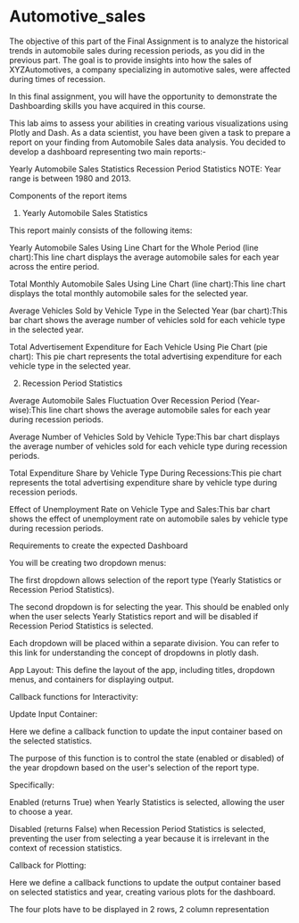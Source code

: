 # Automotive_sales


The objective of this part of the Final Assignment is to analyze the historical trends in automobile sales during recession periods, as you did in the previous part. The goal is to provide insights into how the sales of XYZAutomotives, a company specializing in automotive sales, were affected during times of recession.

In this final assignment, you will have the opportunity to demonstrate the Dashboarding skills you have acquired in this course.

This lab aims to assess your abilities in creating various visualizations using Plotly and Dash. As a data scientist, you have been given a task to prepare a report on your finding from Automobile Sales data analysis.
You decided to develop a dashboard representing two main reports:-

Yearly Automobile Sales Statistics
Recession Period Statistics
NOTE: Year range is between 1980 and 2013.

Components of the report items

1. Yearly Automobile Sales Statistics

This report mainly consists of the following items:

Yearly Automobile Sales Using Line Chart for the Whole Period (line chart):This line chart displays the average automobile sales for each year across the entire period.

Total Monthly Automobile Sales Using Line Chart (line chart):This line chart displays the total monthly automobile sales for the selected year.

Average Vehicles Sold by Vehicle Type in the Selected Year (bar chart):This bar chart shows the average number of vehicles sold for each vehicle type in the selected year.

Total Advertisement Expenditure for Each Vehicle Using Pie Chart (pie chart):
This pie chart represents the total advertising expenditure for each vehicle type in the selected year.

2. Recession Period Statistics

Average Automobile Sales Fluctuation Over Recession Period (Year-wise):This line chart shows the average automobile sales for each year during recession periods.

Average Number of Vehicles Sold by Vehicle Type:This bar chart displays the average number of vehicles sold for each vehicle type during recession periods.

Total Expenditure Share by Vehicle Type During Recessions:This pie chart represents the total advertising expenditure share by vehicle type during recession periods.

Effect of Unemployment Rate on Vehicle Type and Sales:This bar chart shows the effect of unemployment rate on automobile sales by vehicle type during recession periods.



Requirements to create the expected Dashboard

You will be creating two dropdown menus:

The first dropdown allows selection of the report type (Yearly Statistics or Recession Period Statistics).

The second dropdown is for selecting the year. This should be enabled only when the user selects Yearly Statistics report and will be disabled if Recession Period Statistics is selected.

Each dropdown will be placed within a separate division.
You can refer to this link for understanding the concept of dropdowns in plotly dash.

App Layout: This define the layout of the app, including titles, dropdown menus, and containers for displaying output.

Callback functions for Interactivity:

Update Input Container:

Here we define a callback function to update the input container based on the selected statistics.

The purpose of this function is to control the state (enabled or disabled) of the year dropdown based on the user's selection of the report type.

Specifically:

Enabled (returns True) when Yearly Statistics is selected, allowing the user to choose a year.

Disabled (returns False) when Recession Period Statistics is selected, preventing the user from selecting a year because it is irrelevant in the context of recession statistics.

Callback for Plotting:

Here we define a callback functions to update the output container based on selected statistics and year, creating various plots for the dashboard.

The four plots have to be displayed in 2 rows, 2 column representation
